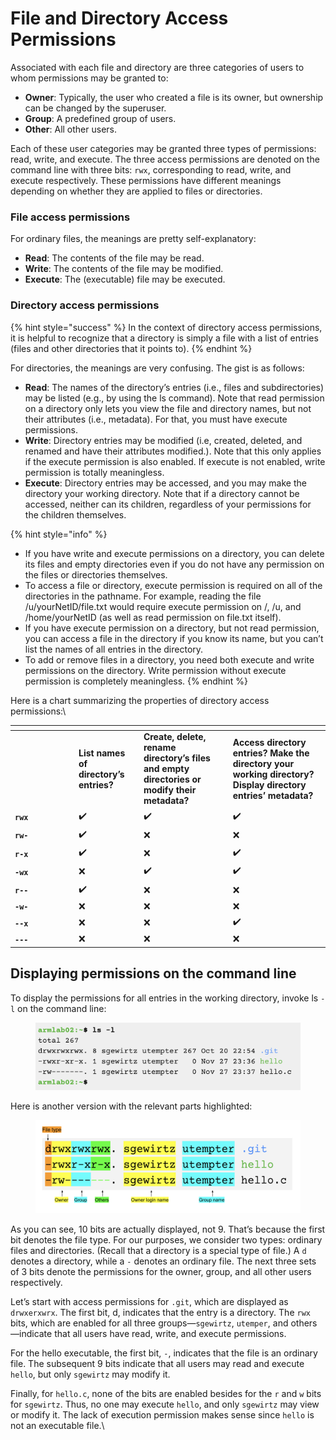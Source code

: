# File and Directory Access Permissions

Associated with each file and directory are three categories of users to whom permissions may be granted to:&#x20;

* **Owner**: Typically, the user who created a file is its owner, but ownership can be changed by the superuser.
* **Group**: A predefined group of users.&#x20;
* **Other**:  All other users.

Each of these user categories may be granted three types of permissions: read, write, and execute. The three access permissions are denoted on the command line with three bits: `rwx`, corresponding to read, write, and execute respectively. These permissions have different meanings depending on whether they are applied to files or directories.&#x20;

### File access permissions

For ordinary files, the meanings are pretty self-explanatory:&#x20;

* **Read**: The contents of the file may be read.&#x20;
* **Write**: The contents of the file may be modified.
* **Execute**: The (executable) file may be executed.&#x20;

### Directory access permissions

{% hint style="success" %}
In the context of directory access permissions, it is helpful to recognize that a directory is simply a file with a list of entries (files and other directories that it points to).
{% endhint %}

For directories, the meanings are very confusing. The gist is as follows:

* **Read**: The names of the directory’s entries (i.e., files and subdirectories) may be listed (e.g., by using the ls command). Note that read permission on a directory only lets you view the file and directory names, but not their attributes (i.e., metadata). For that, you must have execute permissions.
* **Write**: Directory entries may be modified (i.e, created, deleted, and renamed and have their attributes modified.). Note that this only applies if the execute permission is also enabled. If execute is not enabled, write permission is totally meaningless.&#x20;
* **Execute**: Directory entries may be accessed, and you may make the directory your working directory. Note that if a directory cannot be accessed, neither can its children, regardless of your permissions for the children themselves. &#x20;

{% hint style="info" %}
* If you have write and execute permissions on a directory, you can delete its files and empty directories even if you do not have any permission on the files or directories themselves.&#x20;
* To access a file or directory, execute permission is required on all of the directories in the pathname. For example, reading the file /u/yourNetID/file.txt would require execute permission on /, /u, and /home/yourNetID (as well as read permission on file.txt itself).&#x20;
* If you have execute permission on a directory, but not read permission, you can access a file in the directory if you know its name, but you can’t list the names of all entries in the directory.&#x20;
* To add or remove files in a directory, you need both execute and write permissions on the directory. Write permission without execute permission is completely meaningless.&#x20;
{% endhint %}

Here is a chart summarizing the properties of directory access permissions:\


<table data-header-hidden><thead><tr><th width="88"></th><th></th><th></th><th></th></tr></thead><tbody><tr><td><br></td><td><strong>List names of directory’s entries?</strong> </td><td><strong>Create, delete, rename directory’s files and empty directories or modify their metadata?</strong> </td><td><strong>Access directory entries? Make the directory your working directory? Display directory entries’ metadata?</strong></td></tr><tr><td><strong><code>rwx</code></strong></td><td>✔️</td><td>✔️</td><td>✔️</td></tr><tr><td><strong><code>rw-</code></strong></td><td>✔️</td><td>❌</td><td>❌</td></tr><tr><td><strong><code>r-x</code></strong></td><td>✔️</td><td>❌</td><td>✔️</td></tr><tr><td><strong><code>-wx</code></strong></td><td>❌</td><td>✔️</td><td>✔️</td></tr><tr><td><strong><code>r--</code></strong></td><td>✔️</td><td>❌</td><td>❌</td></tr><tr><td><strong><code>-w-</code></strong></td><td>❌</td><td>❌</td><td>❌</td></tr><tr><td><strong><code>--x</code></strong></td><td>❌</td><td>❌</td><td>✔️</td></tr><tr><td><strong><code>---</code></strong></td><td>❌</td><td>❌</td><td>❌</td></tr></tbody></table>

##

## Displaying permissions on the command line

To display the permissions for all entries in the working directory, invoke ls `-l` on the command line:

<figure><img src="../.gitbook/assets/Screenshot 2023-04-26 at 8.51.05 PM.png" alt=""><figcaption></figcaption></figure>

Here is another version with the relevant parts highlighted:

<figure><img src="../.gitbook/assets/Screenshot 2023-04-26 at 8.50.55 PM.png" alt=""><figcaption></figcaption></figure>

As you can see, 10 bits are actually displayed, not 9. That’s because the first bit denotes the file type. For our purposes, we consider two types: ordinary files and directories. (Recall that a directory is a special type of file.) A `d` denotes a directory, while a `-` denotes an ordinary file. The next three sets of 3 bits denote the permissions for the owner, group, and all other users respectively.&#x20;

Let’s start with access permissions for `.git`, which are displayed as `drwxerxwrx`. The first bit, d, indicates that the entry is a directory. The `rwx` bits, which are enabled for all three groups—`sgewirtz`, `utemper`, and others—indicate that all users have read, write, and execute permissions.&#x20;

For the hello executable, the first bit, `-`, indicates that the file is an ordinary file. The subsequent 9 bits indicate that all users may read and execute `hello`, but only `sgewirtz` may modify it.&#x20;

Finally, for `hello.c`, none of the bits are enabled besides for the `r` and `w` bits for `sgewirtz`. Thus, no one may execute `hello`, and only `sgewirtz` may view or modify it. The lack of execution permission makes sense since `hello` is not an executable file.\
